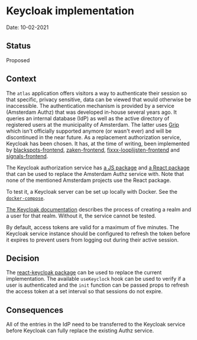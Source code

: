 # Keycloak implementation

Date: 10-02-2021

## Status

Proposed

## Context

The `atlas` application offers visitors a way to authenticate their session so that specific, privacy sensitive, data can be viewed that would otherwise be inaccessible. The authentication mechanism is provided by a service (Amsterdam Authz) that was developed in-house several years ago. It queries an internal database (IdP) as well as the active directory of registered users at the municipality of Amsterdam. The latter uses [Grip](https://www.grip-on-it.com/) which isn't officially supported anymore (or wasn't ever) and will be discontinued in the near future. As a replacement authorization service, Keycloak has been chosen. It has, at the time of writing, been implemented by [blackspots-frontend](https://github.com/Amsterdam/blackspots-frontend), [zaken-frontend](https://github.com/Amsterdam/zaken-frontend), [fixxx-looplijsten-frontend](https://github.com/Amsterdam/fixxx-looplijsten-frontend) and [signals-frontend](https://github.com/Amsterdam/signals-frontend).

The Keycloak authorization service has [a JS package](https://github.com/keycloak/keycloak) and [a React package](https://github.com/react-keycloak/react-keycloak) that can be used to replace the Amsterdam Authz service with. Note that none of the mentioned Amsterdam projects use the React package.

To test it, a Keycloak server can be set up locally with Docker. See the [`docker-compose`](../../docker-compose.yml).

[The Keycloak documentation](https://www.keycloak.org/docs/latest/authorization_services/index.html#_authorization_quickstarts) describes the process of creating a realm and a user for that realm. Without it, the service cannot be tested.

By default, access tokens are valid for a maximum of five minutes. The Keycloak service instance should be configured to refresh the token before it expires to prevent users from logging out during their active session.

## Decision

The [react-keycloak package](https://github.com/react-keycloak/react-keycloak) can be used to replace the current implementation. The available `useKeyclock` hook can be used to verify if a user is authenticated and the `init` function can be passed props to refresh the access token at a set interval so that sessions do not expire.

## Consequences

All of the entries in the IdP need to be transferred to the Keycloak service before Keycloak can fully replace the existing Authz service.
